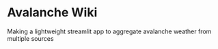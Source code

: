 # Avalanche Wiki
Making a lightweight streamlit app to aggregate avalanche weather from multiple sources
